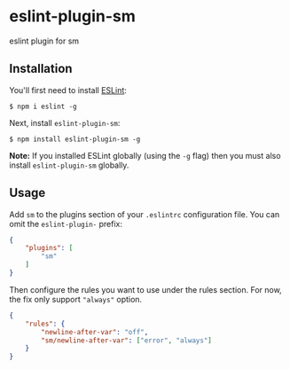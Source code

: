 # eslint-plugin-sm

eslint plugin for sm

## Installation

You'll first need to install [ESLint](http://eslint.org):

```
$ npm i eslint -g
```

Next, install `eslint-plugin-sm`:

```
$ npm install eslint-plugin-sm -g
```

**Note:** If you installed ESLint globally (using the `-g` flag) then you must also install `eslint-plugin-sm` globally.

## Usage

Add `sm` to the plugins section of your `.eslintrc` configuration file. You can omit the `eslint-plugin-` prefix:

```json
{
    "plugins": [
        "sm"
    ]
}
```


Then configure the rules you want to use under the rules section. For now, the fix only support `"always"` option.

```json
{
    "rules": {
        "newline-after-var": "off",
        "sm/newline-after-var": ["error", "always"]
    }
}
```





